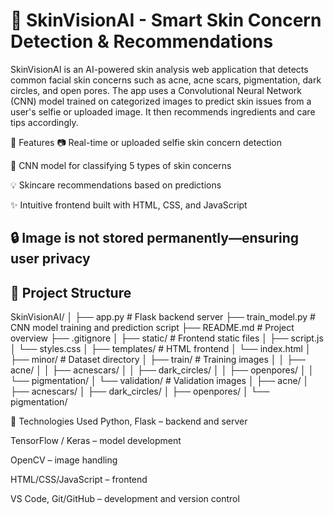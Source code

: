 # 🌸 SkinVisionAI - Smart Skin Concern Detection & Recommendations

SkinVisionAI is an AI-powered skin analysis web application that detects common facial skin concerns such as acne, acne scars, pigmentation, dark circles, and open pores. The app uses a Convolutional Neural Network (CNN) model trained on categorized images to predict skin issues from a user's selfie or uploaded image. It then recommends ingredients and care tips accordingly.

🚀 Features
📷 Real-time or uploaded selfie skin concern detection

🧠 CNN model for classifying 5 types of skin concerns

💡 Skincare recommendations based on predictions

✨ Intuitive frontend built with HTML, CSS, and JavaScript

🔒 Image is not stored permanently—ensuring user privacy
---

## 📁 Project Structure
SkinVisionAI/
│
├── app.py                  # Flask backend server
├── train_model.py          # CNN model training and prediction script
├── README.md               # Project overview
├── .gitignore
│
├── static/                 # Frontend static files
│   ├── script.js
│   └── styles.css
│
├── templates/              # HTML frontend
│   └── index.html
│
├── minor/                  # Dataset directory
│   ├── train/              # Training images
│   │   ├── acne/
│   │   ├── acnescars/
│   │   ├── dark_circles/
│   │   ├── openpores/
│   │   └── pigmentation/
│   └── validation/         # Validation images
│       ├── acne/
│       ├── acnescars/
│       ├── dark_circles/
│       ├── openpores/
│       └── pigmentation/





🧪 Technologies Used
Python, Flask – backend and server

TensorFlow / Keras – model development

OpenCV – image handling

HTML/CSS/JavaScript – frontend

VS Code, Git/GitHub – development and version control

